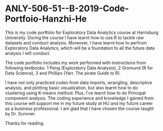# ANLY-506-51--B-2019-Code-Portfoio-Hanzhi-He
This is my code portfolio for Exploratory Data Analytics course at Harrisburg University. During the course I have learnt how to use R to tackle raw datasets and conduct analysis. Moreover, I have learnt how to perfrom Exploratory Data Analytics, which will be a foundation to all the future data analysis I will conduct.

The code portfolio includes my work performed with instructions from following textbooks:
1 Peng (Exploratory Data Analysis), 
2 Gromund (R for Data Science),
3 and Phillips (Yarr. The pirate Guide to R).

I have not only practiced codes from data imports, wrangling, descriptive analysis, and plotting basic visualization, but also learnt how to do clustering using K-means method. Plus, I've learnt how to do Principal component analysis. The coding experience and knowledge I gained from this course will support me in my future study at HU and my future career as a business professional. I am glad that I have chosen the course taught by Dr. Scrivner.

Thanks for reading.
